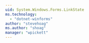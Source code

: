 ```yaml
---
uid: System.Windows.Forms.LinkState
ms.technology: 
  - "dotnet-winforms"
author: "stevehoag"
ms.author: "shoag"
manager: "wpickett"
---
```

